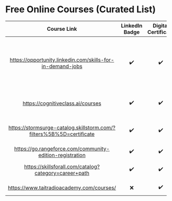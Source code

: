 # Free Online Courses (Curated List)

| Course Link | LinkedIn Badge  | Digital Certificate | Certificate Cost | Provider | Topic(s) |
|     :---:    |     :---:      |     :---:     |     :---:     |     :---:     |     :---:     |
| https://opportunity.linkedin.com/skills-for-in-demand-jobs   | :heavy_check_mark: | :heavy_check_mark: | Free | Microsoft & LinkedIn  | Systems administration, Software Development, Data Analysis, Project Management & More |
| https://cognitiveclass.ai/courses | :heavy_check_mark: | :heavy_check_mark: | Free | IBM  | Data Analysis, AI, Software Development & More |
| https://stormsurge-catalog.skillstorm.com/?filters%5B%5D=certificate | :heavy_check_mark: | :heavy_check_mark: | Free | Stormsurge  | Software Development, Databases & SQL |
| https://go.rangeforce.com/community-edition-registration | :heavy_check_mark: | :heavy_check_mark: | Free | Rangeforce  | CyberSec |
| https://skillsforall.com/catalog?category=career+path | :heavy_check_mark: | :heavy_check_mark: | Paid | Cisco  | CyberSec, Network Engineering |
| https://www.taitradioacademy.com/courses/| :x: | :heavy_check_mark: | Free | Tait  | Radio & Telecom |


